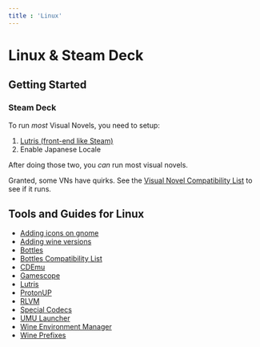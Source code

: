 ```yaml
---
title : 'Linux'
---
```


# Linux & Steam Deck

## Getting Started

### Steam Deck

To run _most_ Visual Novels, you need to setup:

1. [Lutris (front-end like Steam)](lutris#steam-deck)
2. Enable Japanese Locale

After doing those two, you _can_ run most visual novels.

Granted, some VNs have quirks. See the [Visual Novel Compatibility List](../visual-novel-compatibility-list) to see if it runs.


## Tools and Guides for Linux

* [Adding icons on gnome](adding-icons-on-gnome) 
* [Adding wine versions](adding-wine-versions) 
* [Bottles](bottles/) 
* [Bottles Compatibility List](bottles/bottles-compatibility-list)
* [CDEmu](cdemu)
* [Gamescope](gamescope)
* [Lutris](lutris)
* [ProtonUP](protonup)
* [RLVM](rlvm)
* [Special Codecs](special-codecs)
* [UMU Launcher](umu-launcher)
* [Wine Environment Manager](wem)
* [Wine Prefixes](wineprefixes)
